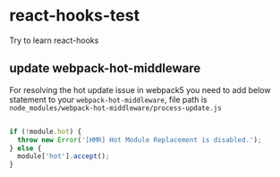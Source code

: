 # react-hooks-test

Try to learn react-hooks

## update webpack-hot-middleware

For resolving the hot update issue in webpack5 you need to add below statement to your `webpack-hot-middleware`, file path is `node_modules/webpack-hot-middleware/process-update.js` 

```javascript

if (!module.hot) {
  throw new Error('[HMR] Hot Module Replacement is disabled.');
} else {
  module['hot'].accept();
}

```
